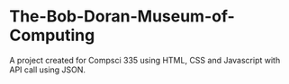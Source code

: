 # The-Bob-Doran-Museum-of-Computing
A project created for Compsci 335 using HTML, CSS and Javascript with API call using JSON.
